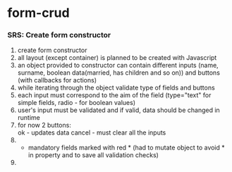 # form-crud
### SRS: Create form constructor
1) create form constructor
2) all layout (except container) is planned to be created with Javascript
3) an object provided to constructor can contain different inputs (name, surname, boolean data(married, has children and so on)) and buttons (with callbacks for actions)
4) while iterating through the object validate type of fields and buttons
5) each input must correspond to the aim of the field (type="text" for simple fields, radio - for boolean values)
6) user's input must be validated and if valid, data should be changed in runtime
7) for now 2 buttons:<br>
ok - updates data
cancel - must clear all the inputs
8) + mandatory fields marked with red * (had to mutate object to avoid * in property and to save all validation checks)
9)
